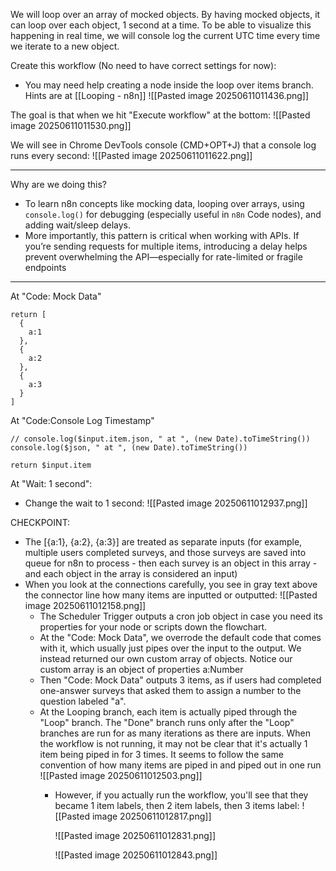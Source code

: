 We will loop over an array of mocked objects. By having mocked objects, it can loop over each object, 1 second at a time. To be able to visualize this happening in real time, we will console log the current UTC time every time we iterate to a new object.

Create this workflow (No need to have correct settings for now):
- You may need help creating a node inside the loop over items branch. Hints are at [[Looping - n8n]]
![[Pasted image 20250611011436.png]]

The goal is that when we hit "Execute workflow" at the bottom:
![[Pasted image 20250611011530.png]]

We will see in Chrome DevTools console (CMD+OPT+J) that a console log runs every second:
![[Pasted image 20250611011622.png]]

---

Why are we doing this?
- To learn n8n concepts like mocking data, looping over arrays, using `console.log()` for debugging (especially useful in `n8n` Code nodes), and adding wait/sleep delays.
- More importantly, this pattern is critical when working with APIs. If you’re sending requests for multiple items, introducing a delay helps prevent overwhelming the API—especially for rate-limited or fragile endpoints

---

At "Code: Mock Data"
```
return [
  {
    a:1
  },
  {
    a:2
  },
  {
    a:3
  }
]
```

At "Code:Console Log Timestamp"
```
// console.log($input.item.json, " at ", (new Date).toTimeString())
console.log($json, " at ", (new Date).toTimeString())

return $input.item
```

At "Wait: 1 second":
- Change the wait to 1 second:
  ![[Pasted image 20250611012937.png]]

CHECKPOINT: 
- The [{a:1}, {a:2}, {a:3}] are treated as separate inputs (for example, multiple users completed surveys, and those surveys are saved into queue for n8n to process - then each survey is an object in this array - and each object in the array is considered an input)
- When you look at the connections carefully, you see in gray text above the connector line how many items are inputted or outputted:
  ![[Pasted image 20250611012158.png]]
	- The Scheduler Trigger outputs a cron job object in case you need its properties for your node or scripts down the flowchart.
	- At the "Code: Mock Data", we overrode the default code that comes with it, which usually just pipes over the input to the output. We instead returned our own custom array of objects. Notice our custom array is an object of properties a:Number
	- Then "Code: Mock Data" outputs 3 items, as if users had completed one-answer surveys that asked them to assign a number to the question labeled "a".
	- At the Looping branch, each item is actually piped through the "Loop" branch. The "Done" branch runs only after the "Loop" branches are run for as many iterations as there are inputs. When the workflow is not running, it may not be clear that it's actually 1 item being piped in for 3 times. It seems to follow the same convention of how many items are piped in and piped out in one run
	  ![[Pasted image 20250611012503.png]]
		- However, if you actually run the workflow, you'll see that they became 1 item labels, then 2 item labels, then 3 items label:
		  ![[Pasted image 20250611012817.png]]
		  
		  ![[Pasted image 20250611012831.png]]
		  
		  ![[Pasted image 20250611012843.png]]